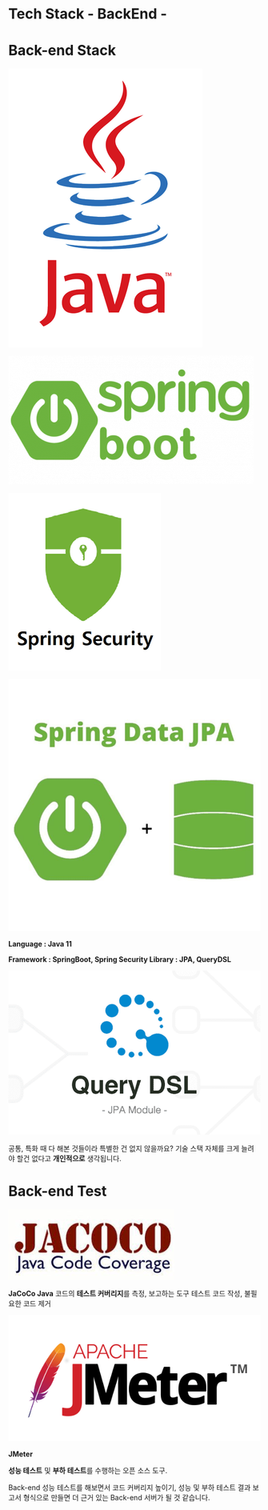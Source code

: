 # Tech Stack - BackEnd -

# Back-end Stack

![java.png](Tech%20Stack%20-%20BackEnd%20-%20c083f243bac542dc8e96e8de3ddadb23/java.png)

![images_galaxy_post_b501f325-1810-4e26-962e-e66ca0b94ca9_image.png](Tech%20Stack%20-%20BackEnd%20-%20c083f243bac542dc8e96e8de3ddadb23/images_galaxy_post_b501f325-1810-4e26-962e-e66ca0b94ca9_image.png)

![security.png](Tech%20Stack%20-%20BackEnd%20-%20c083f243bac542dc8e96e8de3ddadb23/security.png)

![SpringDataJPA.jpg](Tech%20Stack%20-%20BackEnd%20-%20c083f243bac542dc8e96e8de3ddadb23/SpringDataJPA.jpg)

**Language : Java 11**

**Framework : SpringBoot, Spring Security
Library : JPA, QueryDSL**

![QueryDSL.png](Tech%20Stack%20-%20BackEnd%20-%20c083f243bac542dc8e96e8de3ddadb23/QueryDSL.png)

공통, 특화 때 다 해본 것들이라 특별한 건 없지 않을까요? 기술 스택 자체를 크게 늘려야 할건 없다고 **개인적으로** 생각됩니다.

# Back-end Test

![jacoco-logo.jpeg](Tech%20Stack%20-%20BackEnd%20-%20c083f243bac542dc8e96e8de3ddadb23/jacoco-logo.jpeg)

**JaCoCo
Java** 코드의 **테스트 커버리지**를 측정, 보고하는 도구
테스트 코드 작성, 불필요한 코드 제거

![Jmeter.png](Tech%20Stack%20-%20BackEnd%20-%20c083f243bac542dc8e96e8de3ddadb23/Jmeter.png)

**JMeter**

**성능 테스트** 및 **부하 테스트**를 수행하는 오픈 소스 도구.

Back-end 성능 테스트를 해보면서 코드 커버리지 높이기, 성능 및 부하 테스트 결과 보고서 형식으로 만들면 더 근거 있는 Back-end 서버가 될 것 같습니다.